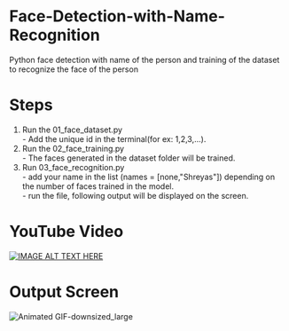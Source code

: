 # Face-Detection-with-Name-Recognition
Python face detection with name of the person and training of the dataset to recognize the face of the person
# Steps
<ol>
  <li>Run the 01_face_dataset.py</li>
  - Add the unique id in the terminal(for ex: 1,2,3,...).<br>
  <li>Run the 02_face_training.py</li>
  - The faces generated in the dataset folder will be trained.<br>
  <li>Run 03_face_recognition.py</li>
  - add your name in the list (names = [none,"Shreyas"]) depending on the number of faces trained in the model.<br>
  - run the file, following output will be displayed on the screen.<br>
</ol>

# YouTube Video
[![IMAGE ALT TEXT HERE](https://img.youtube.com/vi/Id-jWnmqPoE/0.jpg)](https://www.youtube.com/watch?v=Id-jWnmqPoE)



# Output Screen

![Animated GIF-downsized_large](https://user-images.githubusercontent.com/42066122/115507607-f770e880-a299-11eb-9a98-2e481024c16e.gif)



